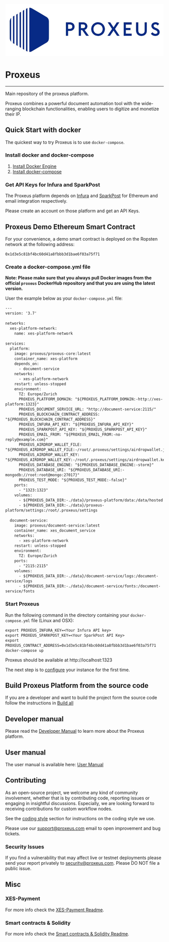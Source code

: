 ![](docs/_media/logo.png)

# Proxeus
----------------
Main repository of the proxeus platform.

Proxeus combines a powerful document automation tool with the wide-ranging
blockchain functionalities, enabling users to digitize and monetize their IP.

## Quick Start with docker
The quickest way to try Proxeus is to use `docker-compose`.

### Install docker and docker-compose
1. [Install Docker Engine](https://docs.docker.com/install/)
2. [Install docker-compose](https://docs.docker.com/compose/install/)

### Get API Keys for Infura and SparkPost
The Proxeus platform depends on [Infura](https://infura.io/) and [SparkPost](https://www.sparkpost.com/) 
for Ethereum and email integration respectively.

Please create an account on those platform and get an API Keys.

## Proxeus Demo Ethereum Smart Contract

For your convenience, a demo smart contract is deployed on the Ropsten network at the following address:

```
0x1d3e5c81bf4bc60d41a8fbbb3d1bae6f03a75f71
```

### Create a docker-compose.yml file 

**Note: Please make sure that you always pull Docker images from the official `proxeus` DockerHub repository and that you are using the latest version.**

User the example below as your `docker-compose.yml` file:

```
---
version: '3.7'

networks:
  xes-platform-network:
    name: xes-platform-network

services:
  platform:
    image: proxeus/proxeus-core:latest
    container_name: xes-platform
    depends_on:
      - document-service
    networks:
      - xes-platform-network
    restart: unless-stopped
    environment:
      TZ: Europe/Zurich
      PROXEUS_PLATFORM_DOMAIN: "${PROXEUS_PLATFORM_DOMAIN:-http://xes-platform:1323}"
      PROXEUS_DOCUMENT_SERVICE_URL: "http://document-service:2115/"
      PROXEUS_BLOCKCHAIN_CONTRACT_ADDRESS: "${PROXEUS_BLOCKCHAIN_CONTRACT_ADDRESS}"
      PROXEUS_INFURA_API_KEY: "${PROXEUS_INFURA_API_KEY}"
      PROXEUS_SPARKPOST_API_KEY: "${PROXEUS_SPARKPOST_API_KEY}"
      PROXEUS_EMAIL_FROM: "${PROXEUS_EMAIL_FROM:-no-reply@example.com}"
      PROXEUS_AIRDROP_WALLET_FILE: "${PROXEUS_AIRDROP_WALLET_FILE:-/root/.proxeus/settings/airdropwallet.json}"
      PROXEUS_AIRDROP_WALLET_KEY: "${PROXEUS_AIRDROP_WALLET_KEY:-/root/.proxeus/settings/airdropwallet.key}"
      PROXEUS_DATABASE_ENGINE: "${PROXEUS_DATABASE_ENGINE:-storm}"
      PROXEUS_DATABASE_URI: "${PROXEUS_DATABASE_URI:-mongodb://root:root@mongo:27017}"
      PROXEUS_TEST_MODE: "${PROXEUS_TEST_MODE:-false}"
    ports:
      - "1323:1323"
    volumes:
      - ${PROXEUS_DATA_DIR:-./data}/proxeus-platform/data:/data/hosted
      - ${PROXEUS_DATA_DIR:-./data}/proxeus-platform/settings:/root/.proxeus/settings

  document-service:
    image: proxeus/document-service:latest
    container_name: xes_document_service
    networks:
      - xes-platform-network
    restart: unless-stopped
    environment:
      TZ: Europe/Zurich
    ports:
      - "2115:2115"
    volumes:
      - ${PROXEUS_DATA_DIR:-./data}/document-service/logs:/document-service/logs
      - ${PROXEUS_DATA_DIR:-./data}/document-service/fonts:/document-service/fonts
```

### Start Proxeus

Run the following command in the directory containing your `docker-compose.yml` file (Linux and OSX):
```
export PROXEUS_INFURA_KEY=<Your Infura API key>
export PROXEUS_SPARKPOST_KEY=<Your SparkPost API Key>
export PROXEUS_CONTRACT_ADDRESS=0x1d3e5c81bf4bc60d41a8fbbb3d1bae6f03a75f71
docker-compose up 
```

Proxeus should be available at http://localhost:1323

The next step is to [configure](docs/configure.md) your instance for the first time.

## Build Proxeus Platform from the source code

If you are a developer and want to build the project form the source code follow the instructions in [Build all](docs/build_all.md)

## Developer manual

Please read the [Developer Manual](https://doc.proxeus.com) to learn more about the 
Proxeus platform. 

## User manual

The user manual is available here: [User Manual](https://docs.google.com/document/d/1SP0ZimG7uemfZ2cF2JkY5enUZnBJLDyfcJGZnyWOejQ)

## Contributing

As an open-source project, we welcome any kind of community involvement, whether that is by contributing code, reporting issues or 
engaging in insightful discussions. Especially, we are looking forward to receiving contributions for custom workflow nodes.

See the [coding style](coding_style.md) section for instructions on the coding style we use.

Please use our support@proxeus.com email to open improvement and bug tickets.

### Security Issues

If you find a vulnerability that may affect live or testnet deployments please send your report privately to 
security@proxeus.com. Please DO NOT file a public issue.

## Misc

### XES-Payment
For more info check the [XES-Payment Readme](docs/xes-payment.md).

### Smart contracts & Solidity
For more info check the [Smart contracts & Solidity Readme](https://github.com/ProxeusApp/proxeus-contract).


